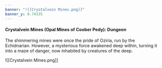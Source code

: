 ```yaml
---
banner: "![[Crystalvein Mines.png]]"
banner_y: 0.74335
---
```

#### Crystalvein Mines (Opal Mines of Coober Pedy): Dungeon

The shimmering mines were once the pride of Oziria, run by the Echidnarian. However, a mysterious force awakened deep within, turning it into a maze of danger, now inhabited by creatures of the deep.

![[Crystalvein Mines.png]]